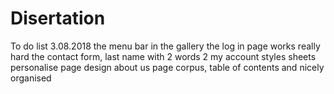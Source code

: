 # Disertation
To do list 3.08.2018
the menu bar in the gallery
the log in page works really hard
the contact form, last name with 2 words
2  my account styles sheets
personalise page
 design about us page
corpus, table of contents and nicely organised
